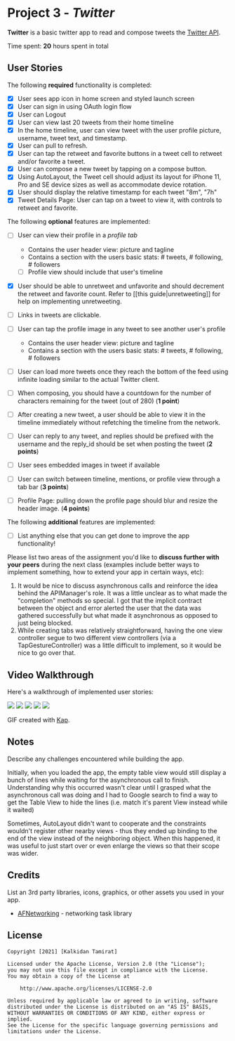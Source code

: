 # Project 3 - *Twitter*

**Twitter** is a basic twitter app to read and compose tweets the [Twitter API](https://apps.twitter.com/).

Time spent: **20** hours spent in total

## User Stories

The following **required** functionality is completed:

- [x] User sees app icon in home screen and styled launch screen
- [x] User can sign in using OAuth login flow
- [x] User can Logout
- [x] User can view last 20 tweets from their home timeline
- [x] In the home timeline, user can view tweet with the user profile picture, username, tweet text, and timestamp.
- [x] User can pull to refresh.
- [x] User can tap the retweet and favorite buttons in a tweet cell to retweet and/or favorite a tweet.
- [x] User can compose a new tweet by tapping on a compose button.
- [x] Using AutoLayout, the Tweet cell should adjust its layout for iPhone 11, Pro and SE device sizes as well as accommodate device rotation.
- [x] User should display the relative timestamp for each tweet "8m", "7h"
- [x] Tweet Details Page: User can tap on a tweet to view it, with controls to retweet and favorite.

The following **optional** features are implemented:

- [ ] User can view their profile in a *profile tab*
  - Contains the user header view: picture and tagline
  - Contains a section with the users basic stats: # tweets, # following, # followers
  - [ ] Profile view should include that user's timeline
- [x] User should be able to unretweet and unfavorite and should decrement the retweet and favorite count. Refer to [[this guide|unretweeting]] for help on implementing unretweeting.
- [ ] Links in tweets are clickable.
- [ ] User can tap the profile image in any tweet to see another user's profile
  - Contains the user header view: picture and tagline
  - Contains a section with the users basic stats: # tweets, # following, # followers
- [ ] User can load more tweets once they reach the bottom of the feed using infinite loading similar to the actual Twitter client.
- [ ] When composing, you should have a countdown for the number of characters remaining for the tweet (out of 280) (**1 point**)
- [ ] After creating a new tweet, a user should be able to view it in the timeline immediately without refetching the timeline from the network.
- [ ] User can reply to any tweet, and replies should be prefixed with the username and the reply_id should be set when posting the tweet (**2 points**)
- [ ] User sees embedded images in tweet if available
- [ ] User can switch between timeline, mentions, or profile view through a tab bar (**3 points**)
- [ ] Profile Page: pulling down the profile page should blur and resize the header image. (**4 points**)


The following **additional** features are implemented:

- [ ] List anything else that you can get done to improve the app functionality!

Please list two areas of the assignment you'd like to **discuss further with your peers** during the next class (examples include better ways to implement something, how to extend your app in certain ways, etc):

1. It would be nice to discuss asynchronous calls and reinforce the idea behind the APIManager's role. It was a little unclear as to what made the "completion" methods so special. I got that the implicit contract between the object and error  alerted the user that the data was gathered successfully but what made it asynchronous as opposed to just being blocked. 
2. While creating tabs was relatively straightforward, having the one view controller segue to two different view controllers (via a TapGestureController) was a little difficult to implement, so it would be nice to go over that.

## Video Walkthrough

Here's a walkthrough of implemented user stories:


![](https://i.imgur.com/CgxZcs6.gif)
![](https://i.imgur.com/ufXIB01.gif)
![](https://i.imgur.com/fHpjJf3.gif)
![](https://i.imgur.com/uCq7JL9.gif)
![](https://i.imgur.com/rjnWo43.gif)


GIF created with [Kap](https://getkap.co/).

## Notes

Describe any challenges encountered while building the app.

Initially, when you loaded the app, the empty table view would still display a bunch of lines while waiting for the asynchronous call to finish. Understanding why this occurred wasn't clear until I grasped what the asynchronous call was doing and I had to Google search to find a way to get the Table View to hide the lines (i.e. match it's parent View instead while it waited)

Sometimes, AutoLayout didn't want to cooperate and the constraints wouldn't register other nearby views - thus they ended up binding to the end of the view instead of the neighboring object. When this happened, it was useful to just start over or even enlarge the views so that their scope was wider. 

## Credits

List an 3rd party libraries, icons, graphics, or other assets you used in your app.

- [AFNetworking](https://github.com/AFNetworking/AFNetworking) - networking task library

## License

    Copyright [2021] [Kalkidan Tamirat]

    Licensed under the Apache License, Version 2.0 (the "License");
    you may not use this file except in compliance with the License.
    You may obtain a copy of the License at

        http://www.apache.org/licenses/LICENSE-2.0

    Unless required by applicable law or agreed to in writing, software
    distributed under the License is distributed on an "AS IS" BASIS,
    WITHOUT WARRANTIES OR CONDITIONS OF ANY KIND, either express or implied.
    See the License for the specific language governing permissions and
    limitations under the License.